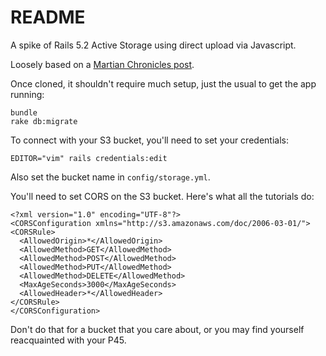 # README

A spike of Rails 5.2 Active Storage using direct upload via Javascript.

Loosely based on a [Martian Chronicles post](https://evilmartians.com/chronicles/rails-5-2-active-storage-and-beyond).

Once cloned, it shouldn't require much setup, just the usual to get the app running:

```
bundle
rake db:migrate
```

To connect with your S3 bucket, you'll need to set your credentials:

`EDITOR="vim" rails credentials:edit`

Also set the bucket name in `config/storage.yml`.

You'll need to set CORS on the S3 bucket. Here's what all the tutorials do:

```
<?xml version="1.0" encoding="UTF-8"?>
<CORSConfiguration xmlns="http://s3.amazonaws.com/doc/2006-03-01/">
<CORSRule>
  <AllowedOrigin>*</AllowedOrigin>
  <AllowedMethod>GET</AllowedMethod>
  <AllowedMethod>POST</AllowedMethod>
  <AllowedMethod>PUT</AllowedMethod>
  <AllowedMethod>DELETE</AllowedMethod>
  <MaxAgeSeconds>3000</MaxAgeSeconds>
  <AllowedHeader>*</AllowedHeader>
</CORSRule>
</CORSConfiguration>
```

Don't do that for a bucket that you care about, or you may find yourself reacquainted with your P45.
